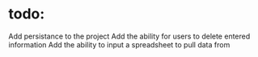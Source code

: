 # todo:
Add persistance to the project
Add the ability for users to delete entered information
Add the ability to input a spreadsheet to pull data from
